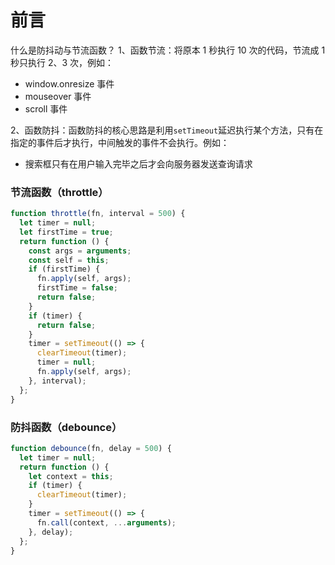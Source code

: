 # 前言

什么是防抖动与节流函数？
1、函数节流：将原本 1 秒执行 10 次的代码，节流成 1 秒只执行 2、3 次，例如：

- window.onresize 事件
- mouseover 事件
- scroll 事件

2、函数防抖：函数防抖的核心思路是利用`setTimeout`延迟执行某个方法，只有在指定的事件后才执行，中间触发的事件不会执行。例如：

- 搜索框只有在用户输入完毕之后才会向服务器发送查询请求

### 节流函数（throttle）

```js
function throttle(fn, interval = 500) {
  let timer = null;
  let firstTime = true;
  return function () {
    const args = arguments;
    const self = this;
    if (firstTime) {
      fn.apply(self, args);
      firstTime = false;
      return false;
    }
    if (timer) {
      return false;
    }
    timer = setTimeout(() => {
      clearTimeout(timer);
      timer = null;
      fn.apply(self, args);
    }, interval);
  };
}
```

### 防抖函数（debounce）

```js
function debounce(fn, delay = 500) {
  let timer = null;
  return function () {
    let context = this;
    if (timer) {
      clearTimeout(timer);
    }
    timer = setTimeout(() => {
      fn.call(context, ...arguments);
    }, delay);
  };
}
```
